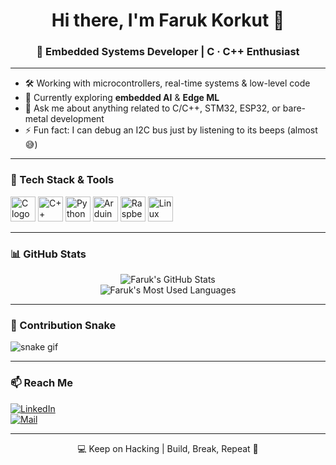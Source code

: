<h1 align="center">Hi there, I'm Faruk Korkut 👋</h1>
<h3 align="center">🔧 Embedded Systems Developer | C · C++ Enthusiast</h3>

---

- 🛠️ Working with microcontrollers, real-time systems & low-level code  
- 🧠 Currently exploring **embedded AI** & **Edge ML**  
- 💬 Ask me about anything related to C/C++, STM32, ESP32, or bare-metal development  
- ⚡ Fun fact: I can debug an I2C bus just by listening to its beeps (almost 😅)

---

### 🧰 Tech Stack & Tools

<p align="left">
  <img src="https://cdn.jsdelivr.net/gh/devicons/devicon/icons/c/c-original.svg" width="40" alt="C logo"/>
  <img src="https://cdn.jsdelivr.net/gh/devicons/devicon/icons/cplusplus/cplusplus-original.svg" width="40" alt="C++ logo"/>
  <img src="https://cdn.jsdelivr.net/gh/devicons/devicon/icons/python/python-original.svg" width="40" alt="Python logo"/>
  <img src="https://cdn.jsdelivr.net/gh/devicons/devicon/icons/arduino/arduino-original.svg" width="40" alt="Arduino logo"/>
  <img src="https://cdn.jsdelivr.net/gh/devicons/devicon/icons/raspberrypi/raspberrypi-original.svg" width="40" alt="Raspberry Pi"/>
  <img src="https://cdn.jsdelivr.net/gh/devicons/devicon/icons/linux/linux-original.svg" width="40" alt="Linux"/>
</p>

---

### 📊 GitHub Stats

<p align="center">
  <img src="https://github-readme-stats.vercel.app/api?username=farukkorkut&show_icons=true&theme=radical" alt="Faruk's GitHub Stats" />
  <br>
  <img src="https://github-readme-stats.vercel.app/api/top-langs/?username=farukkorkut&layout=compact&theme=radical" alt="Faruk's Most Used Languages" />
</p>

---

### 🐍 Contribution Snake

![snake gif](https://github.com/farukkorkut/farukkorkut/blob/output/github-contribution-grid-snake.svg)

---

### 📫 Reach Me

[![LinkedIn](https://img.shields.io/badge/LinkedIn-blue?logo=linkedin&style=flat)](https://linkedin.com/in/farukkorkut)  
[![Mail](https://img.shields.io/badge/Email-DarkRed?logo=gmail&logoColor=white)](mailto:faruk@example.com)

---

<p align="center">💻 Keep on Hacking | Build, Break, Repeat 🚀</p>
